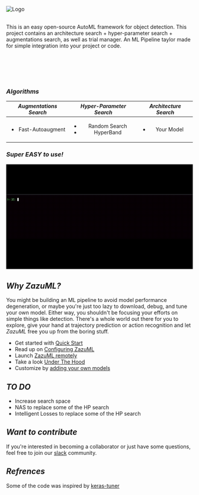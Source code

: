 ![Logo](./images/ZazuML.jpeg)
<br/><br/>   

This is an easy open-source AutoML framework for object detection. This project contains an
architecture  search + hyper-parameter search + augmentations search, as well as trial manager. 
An ML Pipeline taylor made for simple integration into your project or code.

<br></br>
<br></br>

### *Algorithms*

| *Augmentations Search* | *Hyper-Parameter Search* | *Architecture Search*
| :----:         |     :----:      |    :----:      |
|  <ul><li>Fast-Autoaugment</li></ul>    | <ul><li>Random Search</li><li>HyperBand</li></ul>     | <ul><li>Your Model</li></ul>  |
### *Super EASY to use!*

![](./images/new_zazu_tool.gif)  

## *Why ZazuML?*
You might be building an ML pipeline to avoid model performance degeneration, or maybe you're just too lazy to download, 
debug, and tune your own model. Either way, you shouldn't be focusing your efforts on simple things like detection. There's
a whole world out there for you to explore, give your hand at trajectory prediction or action recognition and let *ZazuML*
free you up from the boring stuff.


- Get started with [Quick Start](DOCS/GETTINGSTARTED.md)
- Read up on [Configuring ZazuML](DOCS/CONFIGURINGZAZU.md)
- Launch [ZazuML remotely](DOCS/REMOTEZAZU.md)
- Take a look [Under The Hood](DOCS/UNDERTHEHOOD.md)
- Customize by [adding your own models](DOCS/ADDINGMODELS.md)


## *TO DO*

- Increase search space
- NAS to replace some of the HP search
- Intelligent Losses to replace some of the HP search

## *Want to contribute*

If you're interested in becoming a collaborator or just have some questions, feel free to join our <a href="https://join.slack.com/t/zazuml/shared_invite/zt-h0brn54k-wFIH7HWxXlummmpWaDr3ZA">slack</a> community.

## *Refrences*

Some of the code was inspired by [keras-tuner](https://github.com/keras-team/keras-tuner)
